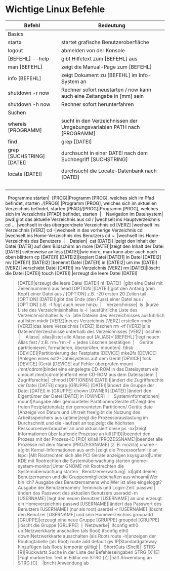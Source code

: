 # Wichtige Linux Befehle
|Befehl		|Bedeutung|
|-------------------|---------|
|Basics||
|startx|startet grafische Benutzeroberfläche|
|logout|abmelden von der Konsole|
|[BEFEHL] --help|gibt Hilfetext zum [BEFEHL] aus|
|man [BEFEHL] |zeigt die Manual-Page zum [BEFEHL]|
|info [BEFEHL] |zeigt Dokument zu [BEFEHL] im Info-System an|
|shutdown -r now|Rechner sofort neustarten / now kann auch eine Zeitangabe in [mm] sein|
|shutdown -h now|Rechner sofort herunterfahren| 
|Suchen| |
whereis [PROGRAMM] |sucht in den Verzeichnissen der Umgebungsvariablen PATH nach [PROGRAMM]
find . | grep [DATEI]|sucht ausgehend vom aktuellen Verzeichnis nach [DATEI]
grep [SUCHSTRING] [DATEI]|durchsucht in einer DATEI nach dem Suchbegriff [SUCHSTRING]
locate [DATEI]  |durchsucht die Locate-Datenbank nach [DATEI]
 | 
  
Programme starten| 
[PROG]|Programm [PROG], welches sich im Pfad befindet, starten
./[PROG] |Programm [PROG], welches sich im aktuellen Verzeichnis befindet, starten
[PFAD]/[PROG]|Programm [PROG], welches sich im Verzeichnis [PFAD] befindet, starten
 | 
  
Navigation im Dateisystem| 
pwd|gibt das aktuelle Verzeichnis aus
cd / |wechselt ins Hauptverzeichnis
cd ..  |wechselt in das übergeordnete Verzeichnis
cd [VERZ] |wechselt ins Verzeichnis [VERZ]
cd -|wechselt in das vorherige Verzeichnis
cd   |wechselt ins Home-Verzeichnis des Benutzers
cd ~  |wechselt ins Home-Verzeichnis des Benutzers
 | 
  
Dateien| 
cat [DATEI] |zeigt den Inhalt der Datei [DATEI] auf dem Bildschirm an
more [DATEI]|zeigt den Inhalt der Datei [DATEI] seitenweise an
less [DATEI]|wie more, man kann aber auch nach oben blättern
cp [DATEI1] [DATEI2]|kopiert Datei [DATEI1] in Datei [DATEI2]
mv [DATEI1] [DATEI2] |benennt Datei [DATEI1] in [DATEI2] um
mv [DATEI] [VERZ] |verschiebt Datei [DATEI] ins Verzeichnis [VERZ]
rm [DATEI]|löscht die Datei [DATEI]
touch [DATEI] |erzeugt die leere Datei [DATEI]
> [DATEI]|erzeugt die leere Datei [DATEI]
nl [DATEI]  |gibt eine Datei mit Zeilennummern aus
head [OPTION ][DATEI]|gibt den Anfang (den Kopf) einer Datei aus / [OPTION] z.B. -20 ersten 20 Zeilen
tail [OPTION] [DATEI]|gibt das Ende (den Fuss) einer Datei aus / [OPTION] z.B. -f fügt auch neue hinzu
 | 
  
Verzeichnisse| 
ls  |kurze Liste des Verzeichnisinhaltes
ls -l  |ausführliche Liste des Verzeichnisinhaltes
ls -la  |alle Dateien des Verzeichnisses ausführlich auflisten
mkdir [VERZ]|neues Verzeichnis [VERZ] erstellen
rmdir [VERZ]|das leere Verzeichnis [VERZ] löschen
rm -rf [VERZ]|alle Dateien/Verzeichnisse unterhalb des Verzeichnisses [VERZ] löschen
 | 
  
Aliase| 
alias|listet alle Aliase auf
[ALIAS]='[BEFEHL]'|legt neuen Alias fest / z.B. rm='rm -i' = jedes Löschen bestätigen
 | 
  
Geräte partitionieren, 
formatieren, überprüfen, mounten| 
fdisk [DEVICE]|Partitionierung der Festplatte [DEVICE]
mke2fs [DEVICE] |Anlegen eines ext2-Dateisystems auf dem Gerät [DEVICE]
fsck [DEVICE] |Gerät [DEVICE] auf Fehler überprüfen
mount /mnt/cdrom|bindet eine eingelegte CD-ROM in das Dateisystem ein
umount /mnt/cdrom|entfernt eine CD-ROM aus dem Dateisystem
 | 
Zugriffsrechte| 
chmod [OPTIONEN] [DATEI]|ändert die Zugriffsrechte der Datei [DATEI]
chgrp [GRUPPE] [DATEI]|ändert die Gruppe der Datei [DATEI] in [GRUPPE]
chown [OWNER] [DATEI] |ändert den Eigentümer der Datei [DATEI] in [OWNER]
 | 
  
Systeminformationen| 
mount|Ausgabe aller gemounteter Partitionen/Geräte
df|Zeigt den freien Festplattenplatz der gemounteten Partitionen/ Geräte
date |Anzeige von Datum und Uhrzeit
free|gibt die Nutzung des Arbeitsspeichers aus
uptime|zeigt die Prozessorauslastung im Durchschnitt und die -laufzeit an
top|zeigt die höchsten Ressourcenverbraucher an und aktualisiert diese
ps -ax|zeigt Informationen über laufende Prozesse an
kill [PID]|beendet den Prozess mit der Prozess-ID [PID]
killall [PROZESSNAME]|beendet alle Prozesse mit dem Namen [PROZESSNAME] (z. B. mozilla)
uname -a|gibt Kernel-Informationen aus
arch |zeigt die Prozessorfamilie an
lspci |Mit Rootrechten sich alle PCI Geräte anzeigen
ksysguard|Unter KDE mit Rootrechten die Systemüberwachung starten
gnome-system-monitor|Unter GNOME mit Rootrechten die Systemüberwachung starten
  
Benutzerverwaltung| 
id|gibt deinen Benutzernamen und die Gruppenmitgliedschaften aus
whoami|Wer bin ich? Ausgabe des Benutzernamens
who|Wer ist alles eingeloggt? Ausgabe der Benutzernamen/ Terminals und Login-Zeit.
passwd |ändert das Passwort des aktuellen Benutzers
useradd -m [USERNAME] |legt den neuen Benutzer [USERNAME] an und erzeugt ein Homeverzeichnis
passwd [USERNAME]|ändert das Passwort des Benutzers [USERNAME] (nur als root)
userdel -r [USERNAME] |löscht den Benutzer [USERNAME] und sein Homeverzeichnis
groupadd [GRUPPE]|erzeugt eine neue Gruppe [GRUPPE]
groupdel [GRUPPE] |löscht die Gruppe [GRUPPE]
 | 
Netzwerke| 
ifconfig eth0 up|Netzwerkkarte anschalten (als Root)
ifconfig eth0 down|Netzwerkkarte ausschalten (als Root)
route -n|anzeigen der Routingtabelle (als Root)
route add default gw IP|Standardgateway hinzufügen (als Root/ temporär gültig)
|
  
ShortCuts (Shell)| 
STRG [R]|Rückwärts Suche in der Liste der Befehleseingaben
STRG [X][E] |Fügt markierten Text in Editor ein
STRG [Z] |hält Anwendung an
STRG [C]    |bricht Anwendung ab
